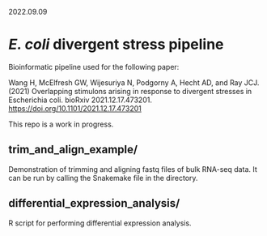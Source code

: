 2022.09.09

# _E. coli_ divergent stress pipeline
Bioinformatic pipeline used for the following paper:

Wang H, McElfresh GW, Wijesuriya N, Podgorny A, Hecht AD, and Ray JCJ. (2021) Overlapping stimulons arising in response to divergent stresses in Escherichia coli. bioRxiv 2021.12.17.473201. https://doi.org/10.1101/2021.12.17.473201

This repo is a work in progress. 

## trim_and_align_example/
Demonstration of trimming and aligning fastq files of bulk RNA-seq data. It can be run by calling the Snakemake file in the directory.

## differential_expression_analysis/
R script for performing differential expression analysis.
